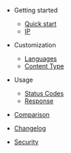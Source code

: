 <!-- docs/_sidebar.md -->

- Getting started

  - [Quick start](README.md)
  - [IP](IP.md)

- Customization

  - [Languages](languages.md)
  - [Content Type](content-type.md)

- Usage

  - [Status Codes](status.md)
  - [Response](response.md)

- [Comparison](comparison.md)
- [Changelog](changelog.md)
- [Security](security.md)
